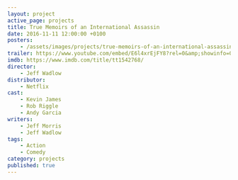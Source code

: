 ```yaml
---
layout: project
active_page: projects
title: True Memoirs of an International Assassin
date: 2016-11-11 12:00:00 +0100
posters:
    - /assets/images/projects/true-memoirs-of-an-international-assassin/true-memoirs-of-an-international-assassin-poster.jpg
trailer: https://www.youtube.com/embed/E6l4xrEjFY8?rel=0&amp;showinfo=0
imdb: https://www.imdb.com/title/tt1542768/
director:
    - Jeff Wadlow
distributor:
    - Netflix
cast:
    - Kevin James
    - Rob Riggle
    - Andy Garcia
writers:
    - Jeff Morris
    - Jeff Wadlow
tags:
    - Action
    - Comedy
category: projects
published: true
---
```

